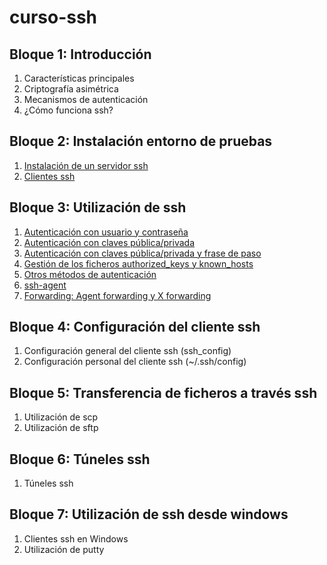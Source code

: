 # curso-ssh

## Bloque 1: Introducción

1. Características principales
1. Criptografía asimétrica
1. Mecanismos de autenticación
1. ¿Cómo funciona ssh?

## Bloque 2: Instalación entorno de pruebas

1. [Instalación de un servidor ssh](b2/sshd)
1. [Clientes ssh](b2/ssh)

## Bloque 3: Utilización de ssh

1. [Autenticación con usuario y contraseña](b3/user-pass)
1. [Autenticación con claves pública/privada](b3/pubkey)
1. [Autenticación con claves pública/privada y frase de paso](b3/pubkey-passphrase)
1. [Gestión de los ficheros authorized\_keys y known\_hosts](b3/gest-fich)
1. [Otros métodos de autenticación](b3/otros)
1. [ssh-agent](b3/ssh-agent)
1. [Forwarding: Agent forwarding y X forwarding](b3/forwarding)

## Bloque 4: Configuración del cliente ssh

1. Configuración general del cliente ssh (ssh_config)
1. Configuración personal del cliente ssh (~/.ssh/config)

## Bloque 5: Transferencia de ficheros a través ssh

1. Utilización de scp
1. Utilización de sftp

## Bloque 6: Túneles ssh

1. Túneles ssh

## Bloque 7: Utilización de ssh desde windows

1. Clientes ssh en Windows
1. Utilización de putty
